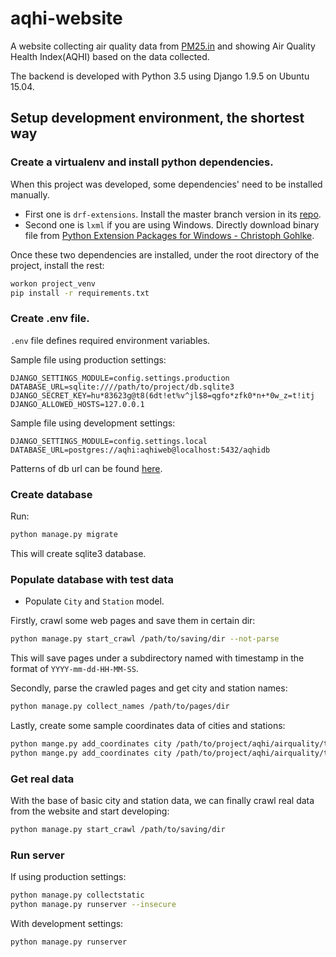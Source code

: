 # aqhi-website

A website collecting air quality data from [PM25.in](http://pm25.in/) and showing Air Quality Health Index(AQHI) based on the data collected.

The backend is developed with Python 3.5 using Django 1.9.5 on Ubuntu 15.04.

## Setup development environment, the shortest way

### Create a virtualenv and install python dependencies.

When this project was developed, some dependencies' need to be installed manually.

- First one is `drf-extensions`. 
Install the master branch version in its [repo](https://github.com/chibisov/drf-extensions).
- Second one is `lxml` if you are using Windows. 
Directly download binary file from [Python Extension Packages for Windows - Christoph Gohlke](http://www.lfd.uci.edu/~gohlke/pythonlibs/#lxml).

Once these two dependencies are installed, under the root directory of the project, install the rest:

```bash
workon project_venv
pip install -r requirements.txt
```

### Create .env file.

`.env` file defines required environment variables.

Sample file using production settings:

```
DJANGO_SETTINGS_MODULE=config.settings.production
DATABASE_URL=sqlite:////path/to/project/db.sqlite3
DJANGO_SECRET_KEY=hu*83623g@t8(6dt!et%v^jl$8=qgfo*zfk0*n+*0w_z=t!itj
DJANGO_ALLOWED_HOSTS=127.0.0.1
```

Sample file using development settings:

```
DJANGO_SETTINGS_MODULE=config.settings.local
DATABASE_URL=postgres://aqhi:aqhiweb@localhost:5432/aqhidb
```

Patterns of db url can be found [here](https://github.com/kennethreitz/dj-database-url#url-schema).

### Create database

Run:

```bash
python manage.py migrate
```

This will create sqlite3 database.

### Populate database with test data

- Populate `City` and `Station` model.

Firstly, crawl some web pages and save them in certain dir:

```bash
python manage.py start_crawl /path/to/saving/dir --not-parse
```

This will save pages under a subdirectory named with timestamp in the format of `YYYY-mm-dd-HH-MM-SS`.

Secondly, parse the crawled pages and get city and station names:

```bash
python manage.py collect_names /path/to/pages/dir
```

Lastly, create some sample coordinates data of cities and stations:

```bash
python mange.py add_coordinates city /path/to/project/aqhi/airquality/tests/files/sample_city_coords.txt
python mange.py add_coordinates city /path/to/project/aqhi/airquality/tests/files/sample_station_coords.txt
```

### Get real data

With the base of basic city and station data, we can finally crawl real data from the website and start developing:

```bash
python manage.py start_crawl /path/to/saving/dir
```

### Run server

If using production settings:

```bash
python manage.py collectstatic
python manage.py runserver --insecure
```

With development settings:

```bash
python manage.py runserver
```
